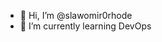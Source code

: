 - 👋 Hi, I’m @slawomir0rhode
- 🌱 I’m currently learning DevOps

<!---
slawomir0rhode/slawomir0rhode is a ✨ special ✨ repository because its `README.md` (this file) appears on your GitHub profile.
You can click the Preview link to take a look at your changes.
--->
